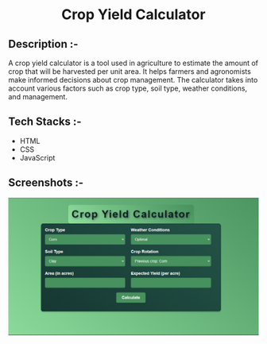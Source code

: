 # <p align="center">Crop Yield Calculator</p>

## Description :-
A crop yield calculator is a tool used in agriculture to estimate the amount of crop that will be harvested per unit area. It helps farmers and agronomists make informed decisions about crop management.
The calculator takes into account various factors such as crop type, soil type, weather conditions, and management.
## Tech Stacks :-

- HTML
- CSS
- JavaScript

## Screenshots :-
![alt text](<Screenshot 2024-06-29 130230.png>)